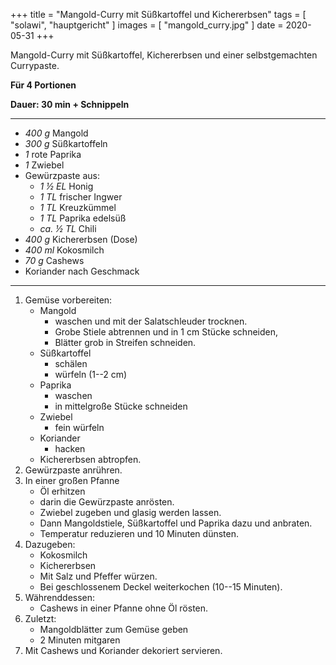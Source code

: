 +++
title = "Mangold-Curry mit Süßkartoffel und Kichererbsen"
tags = [ "solawi", "hauptgericht" ]
images = [ "mangold_curry.jpg" ]
date = 2020-05-31
+++

Mangold-Curry mit Süßkartoffel, Kichererbsen und einer selbstgemachten Currypaste.

**Für 4 Portionen**

**Dauer: 30 min + Schnippeln**

---

- *400 g* Mangold
- *300 g* Süßkartoffeln
- *1* rote Paprika
- *1* Zwiebel
- Gewürzpaste aus:
  - *1 ½ EL* Honig
  - *1 TL* frischer Ingwer
  - *1 TL* Kreuzkümmel
  - *1 TL* Paprika edelsüß
  - *ca. ½ TL* Chili
- *400 g* Kichererbsen (Dose)
- *400 ml* Kokosmilch
- *70 g* Cashews
- Koriander nach Geschmack

---

1. Gemüse vorbereiten:
   * Mangold
     * waschen und mit der Salatschleuder trocknen.
     * Grobe Stiele abtrennen und in 1 cm Stücke schneiden,
     * Blätter grob in Streifen schneiden.
   * Süßkartoffel
     * schälen
     * würfeln (1--2 cm)
   * Paprika
     * waschen
     * in mittelgroße Stücke schneiden
   * Zwiebel
     * fein würfeln
   * Koriander
     * hacken
   * Kichererbsen abtropfen.
2. Gewürzpaste anrühren.
3. In einer großen Pfanne
   * Öl erhitzen
   * darin die Gewürzpaste anrösten.
   * Zwiebel zugeben und glasig werden lassen.
   * Dann Mangoldstiele, Süßkartoffel und Paprika dazu und anbraten.
   * Temperatur reduzieren und 10 Minuten dünsten.
4. Dazugeben:
   * Kokosmilch
   * Kichererbsen
   * Mit Salz und Pfeffer würzen.
   * Bei geschlossenem Deckel weiterkochen (10--15 Minuten).
5. Währenddessen:
   * Cashews in einer Pfanne ohne Öl rösten.
6. Zuletzt:
   * Mangoldblätter zum Gemüse geben
   * 2 Minuten mitgaren
7. Mit Cashews und Koriander dekoriert servieren.
